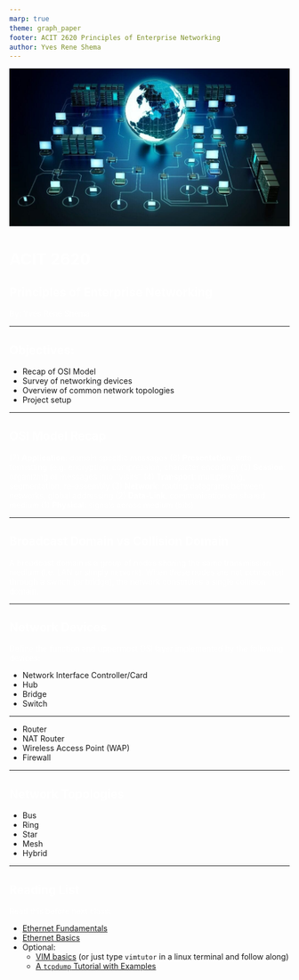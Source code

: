 ```yaml
---
marp: true
theme: graph_paper
footer: ACIT 2620 Principles of Enterprise Networking
author: Yves Rene Shema
---
```


<style scoped>
  h1, h2, p, footer {
    color: white
  }
</style>

![bg opacity:.9](../img/networking.jpg)

# ACIT 2620

## Principles of Enterprise Networking

By: Yves Rene Shema

---

## Objectives:

* Recap of OSI Model
* Survey of networking devices
* Overview of common network topologies
* Project setup

---

## OSI Model Recap

(7) **Application**: domain specific messages
(6) **Presentation**: data formatting (e.g. encryption, compression, character encoding)
(5) **Session**: organizing of messages into "visits"
(4) **Transport**: multiplexing, segmentation, re-assembly
(3) **Network**: routing datagrams between networks, global addressing
(2) **Data-Link**: communication on shared medium
(1) **Physical**: signals across medium (bits)

---

## Broadcast Domain vs Collision Domain

A broadcast domain is a group of nodes sharing the same transmission medium (i.e. LAN or simply `network`). When these nodes are not connected through a switch (or bridge), the network constitutes a single collision domain.

---

## Network Devices

Define the function and uppermost OSI layer implemented by the following devices:

* Network Interface Controller/Card
* Hub
* Bridge
* Switch

---

* Router
* NAT Router
* Wireless Access Point (WAP)
* Firewall

---

## Network Topologies

* Bus
* Ring
* Star
* Mesh
* Hybrid

---

## Reading List

Read this before next class:

- [Ethernet Fundamentals](https://www.oreilly.com/videos/the-complete-cybersecurity/9780136173717/9780136173717-SPTT_00_08_05_00/)
- [Ethernet Basics](https://intronetworks.cs.luc.edu/current2/html/ethernet1.html)
- Optional:
  - [VIM basics](https://www.howtoforge.com/vim-basics) (or just type `vimtutor` in a linux terminal and follow along)
  - [A `tcpdump` Tutorial with Examples](https://danielmiessler.com/study/tcpdump)